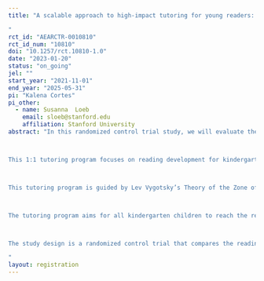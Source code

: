 ```yaml
---
title: "A scalable approach to high-impact tutoring for young readers: Results of a randomized controlled trial 
"
rct_id: "AEARCTR-0010810"
rct_id_num: "10810"
doi: "10.1257/rct.10810-1.0"
date: "2023-01-20"
status: "on_going"
jel: ""
start_year: "2021-11-01"
end_year: "2025-05-31"
pi: "Kalena Cortes"
pi_other:
  - name: Susanna  Loeb
    email: sloeb@stanford.edu
    affiliation: Stanford University
abstract: "In this randomized control trial study, we will evaluate the effects of a form of tutoring that incorporates many of the characteristics of programs that have been found to be effective – a consistent tutor, high quality materials, and instruction delivered over an extended time period – but has shorter than typical durations for each session (approximately five to seven minutes) and adjusts the number of sessions per week depending on students’ tutoring needs. 

This 1:1 tutoring program focuses on reading development for kindergarten children. The 1:1 tutoring program (hereafter referred to as the tutoring program) ran during the 2021-2022 academic year in elementary schools serving primarily students from low-income families in a school district in Florida. 

This tutoring program is guided by Lev Vygotsky’s Theory of the Zone of Proximal Development. Vygotsky’s theory rests on the belief that learning should be matched in some manner with the child’s developmental level. Thus, this tutoring program identifies a child’s reading stage (1 through 5) and conducts one-on-one sessions to provide the targeted assistance (scaffolding) that the child needs to advance as a reader. This tutoring program works with struggling readers to develop mastery of letter names, sounds, and phonics. 

The tutoring program aims for all kindergarten children to reach the reading readiness stage of development (i.e., stage 4) by the end of their kindergarten year. Stage 4 entails a child to know words that are made up of CVC words, a consonant, vowel and consonant sound (i.e., cat, hot, tip, man and hut are all CVC words), and also for the child to be able to identify 30 words by sight. Stage 4 is equivalent to Fountas and Pinnell’s Reading Level C.

The study design is a randomized control trial that compares the reading proficiency of kindergarten students that received the tutoring support to kindergarten students that did not receive this support. The effectiveness study involves 818 students enrolled in 49 kindergarten classrooms identified by the school district who agreed to participate. Within each classroom, students were randomly assigned to the treatment group (N=420 students) or control group (N=398 students).
"
layout: registration
---
```


